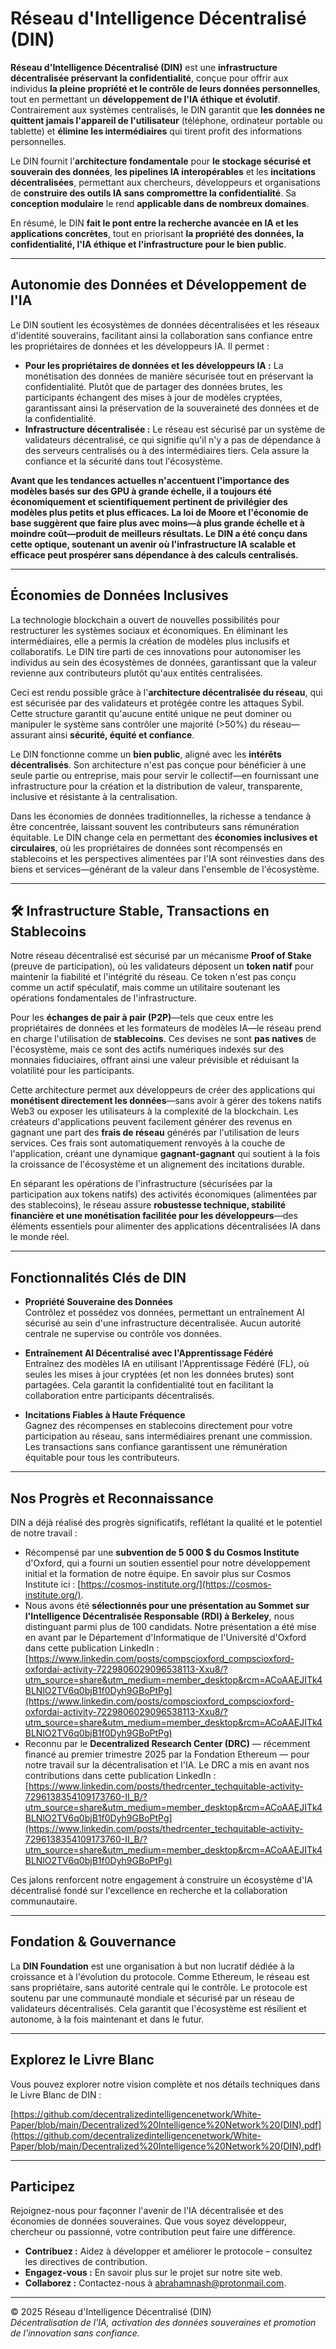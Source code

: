 # Réseau d'Intelligence Décentralisé (DIN)

**Réseau d'Intelligence Décentralisé (DIN)** est une **infrastructure décentralisée préservant la confidentialité**, conçue pour offrir aux individus **la pleine propriété et le contrôle de leurs données personnelles**, tout en permettant un **développement de l'IA éthique et évolutif**. Contrairement aux systèmes centralisés, le DIN garantit que **les données ne quittent jamais l'appareil de l'utilisateur** (téléphone, ordinateur portable ou tablette) et **élimine les intermédiaires** qui tirent profit des informations personnelles.

Le DIN fournit l'**architecture fondamentale** pour **le stockage sécurisé et souverain des données**, **les pipelines IA interopérables** et les **incitations décentralisées**, permettant aux chercheurs, développeurs et organisations de **construire des outils IA sans compromettre la confidentialité**. Sa **conception modulaire** le rend **applicable dans de nombreux domaines**.

En résumé, le DIN **fait le pont entre la recherche avancée en IA et les applications concrètes**, tout en priorisant **la propriété des données, la confidentialité, l'IA éthique et l'infrastructure pour le bien public**.

---

## Autonomie des Données et Développement de l'IA

Le DIN soutient les écosystèmes de données décentralisées et les réseaux d'identité souverains, facilitant ainsi la collaboration sans confiance entre les propriétaires de données et les développeurs IA. Il permet :

- **Pour les propriétaires de données et les développeurs IA :** La monétisation des données de manière sécurisée tout en préservant la confidentialité. Plutôt que de partager des données brutes, les participants échangent des mises à jour de modèles cryptées, garantissant ainsi la préservation de la souveraineté des données et de la confidentialité.
- **Infrastructure décentralisée :** Le réseau est sécurisé par un système de validateurs décentralisé, ce qui signifie qu'il n'y a pas de dépendance à des serveurs centralisés ou à des intermédiaires tiers. Cela assure la confiance et la sécurité dans tout l'écosystème.

**Avant que les tendances actuelles n'accentuent l'importance des modèles basés sur des GPU à grande échelle, il a toujours été économiquement et scientifiquement pertinent de privilégier des modèles plus petits et plus efficaces. La loi de Moore et l'économie de base suggèrent que faire plus avec moins—à plus grande échelle et à moindre coût—produit de meilleurs résultats. Le DIN a été conçu dans cette optique, soutenant un avenir où l'infrastructure IA scalable et efficace peut prospérer sans dépendance à des calculs centralisés.**

---

## Économies de Données Inclusives

La technologie blockchain a ouvert de nouvelles possibilités pour restructurer les systèmes sociaux et économiques. En éliminant les intermédiaires, elle a permis la création de modèles plus inclusifs et collaboratifs. Le DIN tire parti de ces innovations pour autonomiser les individus au sein des écosystèmes de données, garantissant que la valeur revienne aux contributeurs plutôt qu'aux entités centralisées.

Ceci est rendu possible grâce à l'**architecture décentralisée du réseau**, qui est sécurisée par des validateurs et protégée contre les attaques Sybil. Cette structure garantit qu'aucune entité unique ne peut dominer ou manipuler le système sans contrôler une majorité (>50%) du réseau—assurant ainsi **sécurité, équité et confiance**.

Le DIN fonctionne comme un **bien public**, aligné avec les **intérêts décentralisés**. Son architecture n'est pas conçue pour bénéficier à une seule partie ou entreprise, mais pour servir le collectif—en fournissant une infrastructure pour la création et la distribution de valeur, transparente, inclusive et résistante à la centralisation.

Dans les économies de données traditionnelles, la richesse a tendance à être concentrée, laissant souvent les contributeurs sans rémunération équitable. Le DIN change cela en permettant des **économies inclusives et circulaires**, où les propriétaires de données sont récompensés en stablecoins et les perspectives alimentées par l'IA sont réinvesties dans des biens et services—générant de la valeur dans l'ensemble de l'écosystème.

---

## 🛠️ Infrastructure Stable, Transactions en Stablecoins

Notre réseau décentralisé est sécurisé par un mécanisme **Proof of Stake** (preuve de participation), où les validateurs déposent un **token natif** pour maintenir la fiabilité et l'intégrité du réseau. Ce token n'est pas conçu comme un actif spéculatif, mais comme un utilitaire soutenant les opérations fondamentales de l'infrastructure.

Pour les **échanges de pair à pair (P2P)**—tels que ceux entre les propriétaires de données et les formateurs de modèles IA—le réseau prend en charge l'utilisation de **stablecoins**. Ces devises ne sont **pas natives** de l'écosystème, mais ce sont des actifs numériques indexés sur des monnaies fiduciaires, offrant ainsi une valeur prévisible et réduisant la volatilité pour les participants.

Cette architecture permet aux développeurs de créer des applications qui **monétisent directement les données**—sans avoir à gérer des tokens natifs Web3 ou exposer les utilisateurs à la complexité de la blockchain. Les créateurs d'applications peuvent facilement générer des revenus en gagnant une part des **frais de réseau** générés par l'utilisation de leurs services. Ces frais sont automatiquement renvoyés à la couche de l'application, créant une dynamique **gagnant-gagnant** qui soutient à la fois la croissance de l'écosystème et un alignement des incitations durable.

En séparant les opérations de l'infrastructure (sécurisées par la participation aux tokens natifs) des activités économiques (alimentées par des stablecoins), le réseau assure **robustesse technique, stabilité financière et une monétisation facilitée pour les développeurs**—des éléments essentiels pour alimenter des applications décentralisées IA dans le monde réel.

---

## Fonctionnalités Clés de DIN

- **Propriété Souveraine des Données**  
  Contrôlez et possédez vos données, permettant un entraînement AI sécurisé au sein d'une infrastructure décentralisée. Aucun autorité centrale ne supervise ou contrôle vos données.

- **Entraînement AI Décentralisé avec l'Apprentissage Fédéré**  
  Entraînez des modèles IA en utilisant l'Apprentissage Fédéré (FL), où seules les mises à jour cryptées (et non les données brutes) sont partagées. Cela garantit la confidentialité tout en facilitant la collaboration entre participants décentralisés.

- **Incitations Fiables à Haute Fréquence**  
  Gagnez des récompenses en stablecoins directement pour votre participation au réseau, sans intermédiaires prenant une commission. Les transactions sans confiance garantissent une rémunération équitable pour tous les contributeurs.

---

## Nos Progrès et Reconnaissance

DIN a déjà réalisé des progrès significatifs, reflétant la qualité et le potentiel de notre travail :

- Récompensé par une **subvention de 5 000 $ du Cosmos Institute** d'Oxford, qui a fourni un soutien essentiel pour notre développement initial et la formation de notre équipe. En savoir plus sur Cosmos Institute ici : [https://cosmos-institute.org/](https://cosmos-institute.org/).
- Nous avons été **sélectionnés pour une présentation au Sommet sur l'Intelligence Décentralisée Responsable (RDI) à Berkeley**, nous distinguant parmi plus de 100 candidats. Notre présentation a été mise en avant par le Département d'Informatique de l'Université d'Oxford dans cette publication LinkedIn :  
  [https://www.linkedin.com/posts/compscioxford_compscioxford-oxfordai-activity-7229806029096538113-Xxu8/?utm_source=share&utm_medium=member_desktop&rcm=ACoAAEJITk4BLNlO2TV6q0bjB1f0Dyh9GBoPtPg](https://www.linkedin.com/posts/compscioxford_compscioxford-oxfordai-activity-7229806029096538113-Xxu8/?utm_source=share&utm_medium=member_desktop&rcm=ACoAAEJITk4BLNlO2TV6q0bjB1f0Dyh9GBoPtPg)
- Reconnu par le **Decentralized Research Center (DRC)** — récemment financé au premier trimestre 2025 par la Fondation Ethereum — pour notre travail sur la décentralisation et l'IA. Le DRC a mis en avant nos contributions dans cette publication LinkedIn :  
  [https://www.linkedin.com/posts/thedrcenter_techquitable-activity-7296138354109173760-II_B/?utm_source=share&utm_medium=member_desktop&rcm=ACoAAEJITk4BLNlO2TV6q0bjB1f0Dyh9GBoPtPg](https://www.linkedin.com/posts/thedrcenter_techquitable-activity-7296138354109173760-II_B/?utm_source=share&utm_medium=member_desktop&rcm=ACoAAEJITk4BLNlO2TV6q0bjB1f0Dyh9GBoPtPg)

Ces jalons renforcent notre engagement à construire un écosystème d'IA décentralisé fondé sur l'excellence en recherche et la collaboration communautaire.

---

## Fondation & Gouvernance

La **DIN Foundation** est une organisation à but non lucratif dédiée à la croissance et à l'évolution du protocole. Comme Ethereum, le réseau est sans propriétaire, sans autorité centrale qui le contrôle. Le protocole est soutenu par une communauté mondiale et sécurisé par un réseau de validateurs décentralisés. Cela garantit que l'écosystème est résilient et autonome, à la fois maintenant et dans le futur.

---

## Explorez le Livre Blanc

Vous pouvez explorer notre vision complète et nos détails techniques dans le Livre Blanc de DIN :

[https://github.com/decentralizedintelligencenetwork/White-Paper/blob/main/Decentralized%20Intelligence%20Network%20(DIN).pdf](https://github.com/decentralizedintelligencenetwork/White-Paper/blob/main/Decentralized%20Intelligence%20Network%20(DIN).pdf)

---

## Participez

Rejoignez-nous pour façonner l'avenir de l'IA décentralisée et des économies de données souveraines. Que vous soyez développeur, chercheur ou passionné, votre contribution peut faire une différence.

- **Contribuez :** Aidez à développer et améliorer le protocole – consultez les directives de contribution.  
- **Engagez-vous :** En savoir plus sur le projet sur notre site web.  
- **Collaborez :** Contactez-nous à [abrahamnash@protonmail.com](mailto:abrahamnash@protonmail.com).  

---

© 2025 Réseau d'Intelligence Décentralisé (DIN)  
*Décentralisation de l'IA, activation des données souveraines et promotion de l'innovation sans confiance.*

